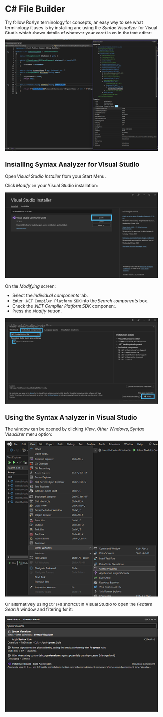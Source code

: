 # C# File Builder

Try follow Roslyn terminology for concepts, an easy way to see what terminology it uses is by installing and using the _Syntax Visualizer_ for Visual Studio which shows details of whatever your caret is on in the text editor:

![The Syntax Visualizer window](images/01-the-syntax-visualizer-window.png)

## Installing Syntax Analyzer for Visual Studio

Open _Visual Studio Installer_ from your Start Menu.

Click _Modify_ on your Visual Studio installation:

![Visual Studio Installer home screen](images/02-visual-studio-installer-home-screen.png)

On the _Modifying_ screen:

- Select the _Individual components_ tab.
- Enter `.NET Compiler Platform SDK` into the _Search components_ box.
- Check the _.NET Compiler Platform SDK_ component.
- Press the _Modify_ button.

![Modifying screen](images/03-modifying-screen.png)

## Using the Syntax Analyzer in Visual Studio

The window can be opened by clicking _View_, _Other Windows_, _Syntax Visualizer_ menu option:

![Finding Syntax Visualizer through the menus](images/04-finding-syntax-visualizer-through-the-menus.png)

Or alternatively using `Ctrl+Q` shortcut in Visual Studio to open the _Feature Search_ window and filtering for it:

![Finding Syntax Visualizer using Feature Search](images/05-finding-syntax-visualizer-using-feature-search.png)
